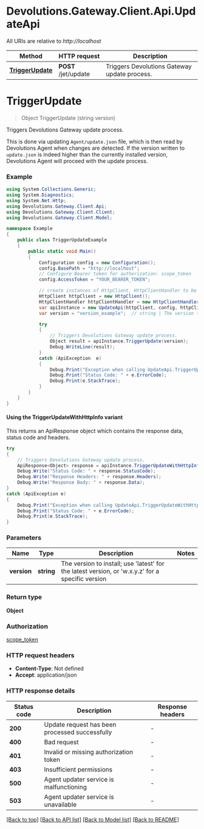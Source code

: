 # Devolutions.Gateway.Client.Api.UpdateApi

All URIs are relative to *http://localhost*

| Method | HTTP request | Description |
|--------|--------------|-------------|
| [**TriggerUpdate**](UpdateApi.md#triggerupdate) | **POST** /jet/update | Triggers Devolutions Gateway update process. |

<a id="triggerupdate"></a>
# **TriggerUpdate**
> Object TriggerUpdate (string version)

Triggers Devolutions Gateway update process.

This is done via updating `Agent/update.json` file, which is then read by Devolutions Agent when changes are detected. If the version written to `update.json` is indeed higher than the currently installed version, Devolutions Agent will proceed with the update process.

### Example
```csharp
using System.Collections.Generic;
using System.Diagnostics;
using System.Net.Http;
using Devolutions.Gateway.Client.Api;
using Devolutions.Gateway.Client.Client;
using Devolutions.Gateway.Client.Model;

namespace Example
{
    public class TriggerUpdateExample
    {
        public static void Main()
        {
            Configuration config = new Configuration();
            config.BasePath = "http://localhost";
            // Configure Bearer token for authorization: scope_token
            config.AccessToken = "YOUR_BEARER_TOKEN";

            // create instances of HttpClient, HttpClientHandler to be reused later with different Api classes
            HttpClient httpClient = new HttpClient();
            HttpClientHandler httpClientHandler = new HttpClientHandler();
            var apiInstance = new UpdateApi(httpClient, config, httpClientHandler);
            var version = "version_example";  // string | The version to install; use 'latest' for the latest version, or 'w.x.y.z' for a specific version

            try
            {
                // Triggers Devolutions Gateway update process.
                Object result = apiInstance.TriggerUpdate(version);
                Debug.WriteLine(result);
            }
            catch (ApiException  e)
            {
                Debug.Print("Exception when calling UpdateApi.TriggerUpdate: " + e.Message);
                Debug.Print("Status Code: " + e.ErrorCode);
                Debug.Print(e.StackTrace);
            }
        }
    }
}
```

#### Using the TriggerUpdateWithHttpInfo variant
This returns an ApiResponse object which contains the response data, status code and headers.

```csharp
try
{
    // Triggers Devolutions Gateway update process.
    ApiResponse<Object> response = apiInstance.TriggerUpdateWithHttpInfo(version);
    Debug.Write("Status Code: " + response.StatusCode);
    Debug.Write("Response Headers: " + response.Headers);
    Debug.Write("Response Body: " + response.Data);
}
catch (ApiException e)
{
    Debug.Print("Exception when calling UpdateApi.TriggerUpdateWithHttpInfo: " + e.Message);
    Debug.Print("Status Code: " + e.ErrorCode);
    Debug.Print(e.StackTrace);
}
```

### Parameters

| Name | Type | Description | Notes |
|------|------|-------------|-------|
| **version** | **string** | The version to install; use &#39;latest&#39; for the latest version, or &#39;w.x.y.z&#39; for a specific version |  |

### Return type

**Object**

### Authorization

[scope_token](../README.md#scope_token)

### HTTP request headers

 - **Content-Type**: Not defined
 - **Accept**: application/json


### HTTP response details
| Status code | Description | Response headers |
|-------------|-------------|------------------|
| **200** | Update request has been processed successfully |  -  |
| **400** | Bad request |  -  |
| **401** | Invalid or missing authorization token |  -  |
| **403** | Insufficient permissions |  -  |
| **500** | Agent updater service is malfunctioning |  -  |
| **503** | Agent updater service is unavailable |  -  |

[[Back to top]](#) [[Back to API list]](../README.md#documentation-for-api-endpoints) [[Back to Model list]](../README.md#documentation-for-models) [[Back to README]](../README.md)


